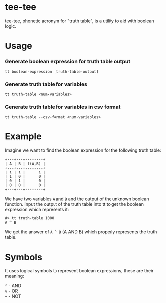 # tee-tee

tee-tee, phonetic acronym for "truth table", is a utility to aid with boolean logic.

# Usage

### Generate boolean expression for truth table output
```shell
tt boolean-expression [truth-table-output]
```

### Generate truth table for variables
```shell
tt truth-table <num-variables>
```

### Generate truth table for variables in csv format
```shell
tt truth-table --csv-format <num-variables>
```

# Example

Imagine we want to find the boolean expression for the following truth table:

```
+---+---+--------+
| A | B | f(A,B) |
+---+---+--------+
| 1 | 1 |      1 |
| 1 | 0 |      0 |
| 0 | 1 |      0 |
| 0 | 0 |      0 |
+---+---+--------+
```

We have two variables `A` and `B` and the output of the unknown boolean function. Input the output of the truth table into tt to get the boolean expression which represents it:

```
#> tt truth-table 1000
A ^ B
```

We get the answer of `A ^ B` (A AND B) which properly represents the truth table.


# Symbols

tt uses logical symbols to represent boolean expressions, these are their meaning:  

`^` - AND  
`v` - OR  
`¬` - NOT  
